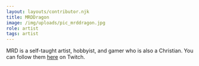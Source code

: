 ```yaml
---
layout: layouts/contributor.njk
title: MRDDragon
image: /img/uploads/pic_mrddragon.jpg
role: artist
tags: artist
---
```

MRD is a self-taught artist, hobbyist, and gamer who is also a Christian. You can follow them [here](https://www.twitch.tv/mrddragon) on Twitch.